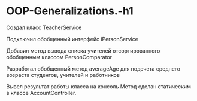 # OOP-Generalizations.-h1

Создал класс TeacherService

Подключил обобщенный интерфейс iPersonService

Добавил метод вывода списка учителей отсортированного обобщенным классом PersonComparator

Разработал обобщенный метод averageAge для подсчета среднего возраста студентов, учителей и работников

Вывел результат работы класса на консоль
Метод сделан статическим в классе AccountController.
